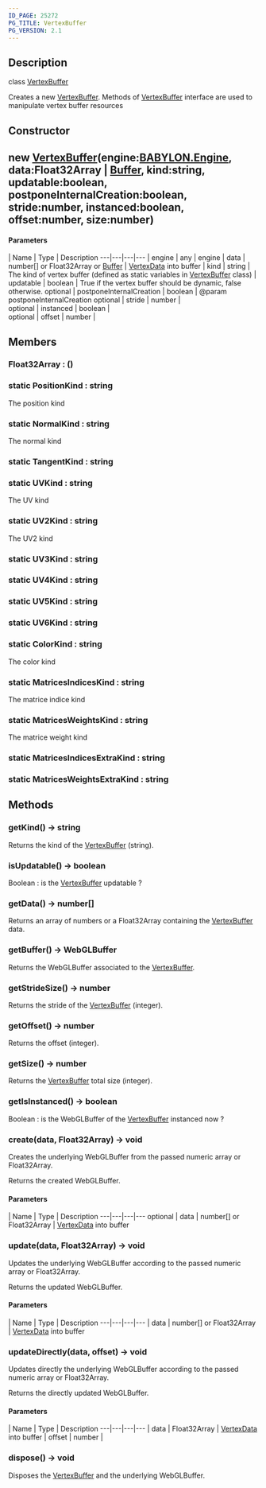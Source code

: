 ```yaml
---
ID_PAGE: 25272
PG_TITLE: VertexBuffer
PG_VERSION: 2.1
---
```

## Description

class [VertexBuffer](/classes/3.0/VertexBuffer)

Creates a new [VertexBuffer](/classes/3.0/VertexBuffer). Methods of [VertexBuffer](/classes/3.0/VertexBuffer) interface are used to manipulate vertex buffer resources

## Constructor

## new [VertexBuffer](/classes/3.0/VertexBuffer)(engine:[BABYLON.Engine](/classes/3.0/Engine), data:Float32Array | [Buffer](/classes/3.0/Buffer), kind:string, updatable:boolean, postponeInternalCreation:boolean, stride:number, instanced:boolean, offset:number, size:number)



#### Parameters
 | Name | Type | Description
---|---|---|---
 | engine | any |  engine
 | data | number[] or Float32Array or [Buffer](/classes/3.0/Buffer) |      [VertexData](/classes/3.0/VertexData) into buffer
 | kind | string |      The kind of vertex buffer (defined as static variables in [VertexBuffer](/classes/3.0/VertexBuffer) class)
 | updatable | boolean |      True if the vertex buffer should be dynamic, false otherwise.
optional | postponeInternalCreation | boolean |      @param postponeInternalCreation
optional | stride | number |   
optional | instanced | boolean |   
optional | offset | number |      
## Members

### Float32Array : ()



### static PositionKind : string

The position kind

### static NormalKind : string

The normal kind

### static TangentKind : string



### static UVKind : string

The UV kind

### static UV2Kind : string

The UV2 kind

### static UV3Kind : string



### static UV4Kind : string



### static UV5Kind : string



### static UV6Kind : string



### static ColorKind : string

The color kind

### static MatricesIndicesKind : string

The matrice indice kind

### static MatricesWeightsKind : string

The matrice weight kind

### static MatricesIndicesExtraKind : string



### static MatricesWeightsExtraKind : string



## Methods

### getKind() &rarr; string

Returns the kind of the [VertexBuffer](/classes/3.0/VertexBuffer) (string).
### isUpdatable() &rarr; boolean

Boolean : is the [VertexBuffer](/classes/3.0/VertexBuffer) updatable ?
### getData() &rarr; number[]

Returns an array of numbers or a Float32Array containing the [VertexBuffer](/classes/3.0/VertexBuffer) data.
### getBuffer() &rarr; WebGLBuffer

Returns the WebGLBuffer associated to the [VertexBuffer](/classes/3.0/VertexBuffer).
### getStrideSize() &rarr; number

Returns the stride of the [VertexBuffer](/classes/3.0/VertexBuffer) (integer).
### getOffset() &rarr; number

Returns the offset (integer).
### getSize() &rarr; number

Returns the [VertexBuffer](/classes/3.0/VertexBuffer) total size (integer).
### getIsInstanced() &rarr; boolean

Boolean : is the WebGLBuffer of the [VertexBuffer](/classes/3.0/VertexBuffer) instanced now ?
### create(data, Float32Array) &rarr; void

Creates the underlying WebGLBuffer from the passed numeric array or Float32Array.

Returns the created WebGLBuffer.

#### Parameters
 | Name | Type | Description
---|---|---|---
optional | data | number[] or Float32Array |      [VertexData](/classes/3.0/VertexData) into buffer
### update(data, Float32Array) &rarr; void

Updates the underlying WebGLBuffer according to the passed numeric array or Float32Array.

Returns the updated WebGLBuffer.

#### Parameters
 | Name | Type | Description
---|---|---|---
 | data | number[] or Float32Array |      [VertexData](/classes/3.0/VertexData) into buffer
### updateDirectly(data, offset) &rarr; void

Updates directly the underlying WebGLBuffer according to the passed numeric array or Float32Array.

Returns the directly updated WebGLBuffer.

#### Parameters
 | Name | Type | Description
---|---|---|---
 | data | Float32Array |      [VertexData](/classes/3.0/VertexData) into buffer
 | offset | number |      
### dispose() &rarr; void

Disposes the [VertexBuffer](/classes/3.0/VertexBuffer) and the underlying WebGLBuffer.
